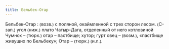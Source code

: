 ```yaml
---
title: Бельбек-Отар
---
```


Бельбек-Отар
: ⦅возв.⦆ с поляной, окаймленной с трех сторон лесом. ⦅С-зап.⦆ угол ⦅ниж.⦆ плато Чатыр-Дага, отделенный от него котловиной Чумнох – ⦅тюрк.⦆ отар – пастбище; хутор; гурт овец – ⦅возм.⦆, «пастбище живущих по Бельбеку»; Отар – ⦅тюрк.⦆ ⦅и.л.⦆.
